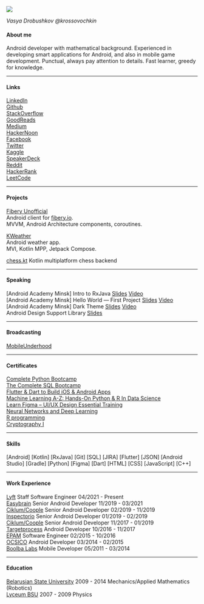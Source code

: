 ![](https://avatars1.githubusercontent.com/u/1792204?size=200#circle)

*Vasya Drobushkov @krossovochkin*

#### About me

Android developer with mathematical background.
Experienced in developing smart applications for Android, and also in mobile game development.
Punctual, always pay attention to details.
Fast learner, greedy for knowledge.

---

#### Links

[LinkedIn](https://www.linkedin.com/in/vasyadrobushkov/)  
[Github](https://github.com/krossovochkin)  
[StackOverflow](https://stackoverflow.com/users/1533933/krossovochkin)  
[GoodReads](https://www.goodreads.com/user/show/21544616-krossovochkin)  
[Medium](https://medium.com/@krossovochkin)  
[HackerNoon](https://hackernoon.com/u/krossovochkin)  
[Facebook](https://www.facebook.com/vasya.drobushkov)  
[Twitter](https://twitter.com/krossovochkin)  
[Kaggle](https://www.kaggle.com/krossovochkin)  
[SpeakerDeck](https://speakerdeck.com/krossovochkin)  
[Reddit](https://www.reddit.com/user/krossovochkin)  
[HackerRank](https://www.hackerrank.com/krossovochkin)  
[LeetCode](https://leetcode.com/krossovochkin/)   

---

#### Projects

[Fibery Unofficial](https://github.com/krossovochkin/FiberyUnofficial)  
Android client for [fibery.io](https://fibery.io).  
MVVM, Android Architecture components, coroutines.

[KWeather](https://github.com/krossovochkin/KWeather)  
Android weather app.  
MVI, Kotlin MPP, Jetpack Compose.

[chess.kt](https://github.com/krossovochkin/chess.kt)
Kotlin multiplatform chess backend

---

#### Speaking
[Android Academy Minsk] Intro to RxJava [Slides](https://drive.google.com/open?id=1d603jMjxT8x6EIMaINqt1ic7C_GjPl8-v6QMYoT9jHM) [Video](https://www.youtube.com/watch?v=ltleF2ifnC0)  
[Android Academy Minsk] Hello World — First Project [Slides](https://docs.google.com/presentation/d/15we1hxp8MdBOQN-IShMASKgYJ8OywwEoLT2-1OBS9mE) [Video](https://www.youtube.com/watch?v=pX4ulg5Ytvo)  
[Android Academy Minsk] Dark Theme [Slides](https://speakerdeck.com/krossovochkin/vasya-drobushkov-android-dark-theme) [Video](https://youtu.be/nj1di9yJoPE)  
Android Design Support Library [Slides](https://speakerdeck.com/krossovochkin/android-design-support-library)

---

#### Broadcasting
[MobileUnderhood](https://mobileunderhood.ru/krossovochkin/)

---

#### Certificates

[Complete Python Bootcamp](https://www.udemy.com/certificate/UC-X4I1N9ME)  
[The Complete SQL Bootcamp](https://www.udemy.com/certificate/UC-GMULYRW8)  
[Flutter & Dart to Build iOS & Android Apps](https://www.udemy.com/certificate/UC-75JC8WBJ)  
[Machine Learning A-Z: Hands-On Python & R In Data Science](https://www.udemy.com/certificate/UC-86ZYI10N)  
[Learn Figma – UI/UX Design Essential Training](https://www.udemy.com/certificate/UC-0KUX9FN2)  
[Neural Networks and Deep Learning](https://www.coursera.org/account/accomplishments/records/F96BSFJ4X8K3)  
[R programming](https://www.coursera.org/course/rprog)  
[Cryptography I](https://www.coursera.org/course/crypto)  

---

#### Skills

[Android] [Kotlin] [RxJava] [Git] [SQL] [JIRA] [Flutter] [JSON] [Android Studio] [Gradle] [Python] [Figma] [Dart] [HTML] [CSS] [JavaScript] [C++]

---

#### Work Experience

[Lyft](https://www.lyft.com) Staff Software Engineer 04/2021 - Present  
[Easybrain](https://easybrain.com) Senior Android Developer 11/2019 - 03/2021  
[Ciklum/Coople](https://www.ciklum.com) Senior Android Developer 02/2019 - 11/2019  
[Inspectorio](https://www.inspectorio.com) Senior Android Developer 01/2019 - 02/2019  
[Ciklum/Coople](https://www.ciklum.com) Senior Android Developer 11/2017 - 01/2019  
[Targetprocess](https://www.targetprocess.com) Android Developer 10/2016 - 11/2017  
[EPAM](https://www.epam.com) Software Engineer 02/2015 - 10/2016  
[OCSICO](https://ocsico.com) Android Developer 03/2014 - 02/2015  
[Boolba Labs](https://www.facebook.com/Boolba.labs) Mobile Developer 05/2011 - 03/2014  

---

#### Education

[Belarusian State University](https://www.bsu.by) 2009 - 2014 Mechanics/Applied Mathematics (Robotics)  
[Lyceum BSU](https://lyceum.by/) 2007 - 2009 Physics
